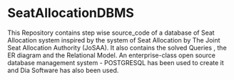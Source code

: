 # SeatAllocationDBMS
This Repository contains step wise source_code of a database of Seat Allocation system inspired by the system of Seat Allocation by 
The Joint Seat Allocation Authority (JoSAA). It also contains the solved Queries , the ER diagram and the Relational Model.
An enterprise-class open source database management system - POSTGRESQL has been used to create it and Dia Software has also been used. 
